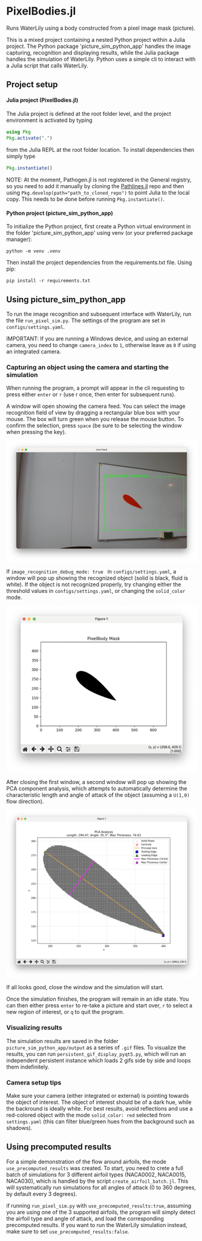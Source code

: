 # PixelBodies.jl
Runs WaterLily using a body constructed from a pixel image mask (picture).


This is a mixed project containing a nested Python project within a Julia project.
The Python package 'picture_sim_python_app' handles the image capturing, recognition and displaying results,
while the Julia package handles the simulation of WaterLily. Python uses a simple cli 
to interact with a Julia script that calls WaterLily.

## Project setup

#### Julia project (PixelBodies.jl)
The Julia project is defined at the root folder level, and the project
environment is activated by typing 

```julia
using Pkg
Pkg.activate(".") 
```

from the Julia REPL at the root folder location. To
install dependencies then simply type

```julia
Pkg.instantiate() 
```

NOTE: At the moment, Pathogen.jl is not registered in the
General registry, so you need to add it manually by cloning the
[Pathlines.jl](https://github.com/WaterLily-jl/Pathlines.jl)
repo and then using `Pkg.develop(path="path_to_cloned_repo")` to point Julia to 
the local copy. This needs to be done before running `Pkg.instantiate()`.

#### Python project (picture_sim_python_app)
To initialize the Python project, first create a Python virtual environment
in the folder 'picture_sim_python_app' using venv (or your preferred package manager):

```
python -m venv .venv
```
Then install the project dependencies from the requirements.txt file. Using pip:

```
pip install -r requirements.txt
```

## Using picture_sim_python_app

To run the image recognition and subsequent interface with WaterLily,
run the file `run_pixel_sim.py`. The settings of the program are set in
`configs/settings.yaml`. 

IMPORTANT: If you are running a Windows device, and using an external camera,
you need to change `camera_index` to `1`, otherwise leave as `0` if using an
integrated camera.

### Capturing an object using the camera and starting the simulation
When running the program, a prompt will appear in the cli requesting to press either
`enter` or `r` (use r once, then enter for subsequent runs).

A window will open showing the camera feed. You can select
the image recognition field of view by dragging a rectangular blue box with your mouse.
The box will turn green when you release the mouse button. To confirm the selection, press
`space` (be sure to be selecting the window when pressing the key).

![Alt text](resources/selection_window.png)


If `image_recognition_debug_mode: true ` in `configs/settings.yaml`, a window will pop up
showing the recognized object (solid is black, fluid is white). If the object is not recognized
properly, try changing either the threshold values in `configs/settings.yaml`, or changing the
`solid_color` mode.

![Alt text](resources/image_recognition.png)

After closing the first window, a second window will pop up showing the PCA component analysis,
which attempts to automatically determine the characteristic length and angle of attack of the object (assuming a
`U(1,0)` flow direction).

![Alt text](resources/pca.png)

If all looks good, close the window and the simulation will start.

Once the simulation finishes, the program will remain in an idle state. You can then either press
`enter` to re-take a picture and start over, `r` to select a new region of interest, 
or `q` to quit the program.

### Visualizing results
The simulation results are saved in the folder `picture_sim_python_app/output` as a series of `.gif` files.
To visualize the results, you can run `persistent_gif_display_pyqt5.py`, which will run an independent
persistent instance which loads 2 gifs side by side and loops them indefinitely. 

### Camera setup tips
Make sure your camera (either integrated or external)
is pointing towards the object of interest. The object of interest
should be of a dark hue, while the backround is ideally white. For best results, avoid
reflections and use a red-colored object with the mode `solid_color: red` selected from
`settings.yaml` (this can filter blue/green hues from the background such as shadows).


## Using precomputed results
For a simple demonstration of the flow around airfoils, the mode `use_precomputed_results` was created.
To start, you need to crete a full batch of simulations for 3 different airfoil types (NACA0002, NACA0015, NACA030),
which is handled by the script `create_airfoil_batch.jl`. This will systematically run simulations for all angles of
attack (0 to 360 degrees, by default every 3 degrees).

if running `run_pixel_sim.py` with `use_precomputed_results:true`, assuming you are using one of the 3 supported airfoils,
the program will simply detect the airfoil type and angle of attack, and load the corresponding precomputed results. If 
you want to run the WaterLily simulation instead, make sure to set `use_precomputed_results:false`.